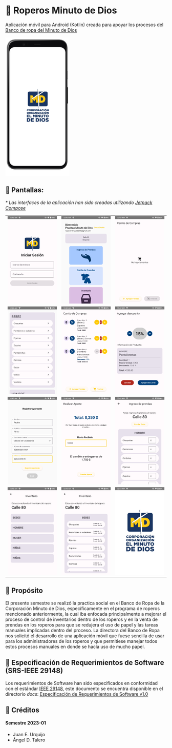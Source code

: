 # 👕 Roperos Minuto de Dios
Aplicación móvil para Android (Kotlin) creada para apoyar los procesos del [Banco de ropa del Minuto de Dios](https://minutodedios.org/programa/banco-de-ropa)

<img src="./docs/mockup.png" width="200px">

## 📐 Pantallas:
_* Las interfaces de la aplicación han sido creadas utilizando [Jetpack Compose](https://developer.android.com/jetpack/compose?hl=es-419)_

|                                                          |                                                       |                                                 |
| -------------------------------------------------------- | ----------------------------------------------------- | ----------------------------------------------- |
| ![Authentication](./docs/screenshot/login.png)           | ![Main Page](./docs/screenshot/main.png)              | ![Shopping Cart](./docs/screenshot/cart.png)    |
| ![Add item to Card](./docs/screenshot/cartAdd.png)       | ![Cart with items](./docs/screenshot/cartItems.png)   | ![Add discount](./docs/screenshot/discount.png) |
| ![Client Register](./docs/screenshot/clientRegister.png) | ![Contribute](./docs/screenshot/contribution.png)     | ![Input](./docs/screenshot/in.png)              |
| ![Inventory](./docs/screenshot/inventory.png)            | ![Subcategories](./docs/screenshot/inventoryNext.png) | ![Start](./docs/screenshot/start.png)           |

## 🤝 Propósito
El presente semestre se realizó la practica social en el Banco de Ropa de la Corporación Minuto de Dios, específicamente en el programa de roperos mencionado anteriormente, la cual iba enfocada principalmente a mejorar el proceso de control de inventarios dentro de los roperos y en la venta de prendas en los roperos para que se redujera el uso de papel y las tareas manuales implicadas dentro del proceso. La directora del Banco de Ropa nos solicitó el desarrollo de una aplicación móvil que fuese sencilla de usar para los administradores de los roperos y que permitiese manejar todos estos procesos manuales en donde se hacía uso de mucho papel.

## 📄 Especificación de Requerimientos de Software (SRS-IEEE 29148)

Los requerimientos de Software han sido especificados en conformidad con el estándar [IEEE 29148](https://standards.ieee.org/ieee/29148/6937/), este documento se encuentra disponible en el directorio _docs_:
[Especificación de Requerimientos de Software v1.0](./docs/SRS_V1.pdf)

## 🔩 Créditos
#### Semestre 2023-01
- Juan E. Urquijo
- Ángel D. Talero
